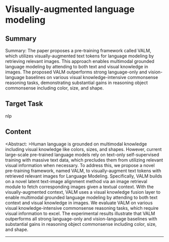 # Visually-augmented language modeling

## Summary

Summary: The paper proposes a pre-training framework called VALM, which utilizes visually-augmented text tokens for language modeling by retrieving relevant images. This approach enables multimodal grounded language modeling by attending to both text and visual knowledge in images. The proposed VALM outperforms strong language-only and vision-language baselines on various visual knowledge-intensive commonsense reasoning tasks, demonstrating substantial gains in reasoning object commonsense including color, size, and shape.


## Target Task

nlp

## Content

<Abstract: >Human language is grounded on multimodal knowledge including visual knowledge like colors, sizes, and shapes. However, current large-scale pre-trained language models rely on text-only self-supervised training with massive text data, which precludes them from utilizing relevant visual information when necessary. To address this, we propose a novel pre-training framework, named VALM, to visually-augment text tokens with retrieved relevant images for Language Modeling. Specifically, VALM builds on a novel latent text-image alignment method via an image retrieval module to fetch corresponding images given a textual context. With the visually-augmented context, VALM uses a visual knowledge fusion layer to enable multimodal grounded language modeling by attending to both text context and visual knowledge in images. We evaluate VALM on various visual knowledge-intensive commonsense reasoning tasks, which require visual information to excel. The experimental results illustrate that VALM outperforms all strong language-only and vision-language baselines with substantial gains in reasoning object commonsense including color, size, and shape.



---

